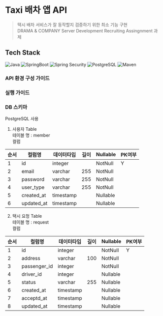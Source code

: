 # Taxi 배차 앱 API
> 택시 배차 서비스가 잘 동작할지 검증하기 위한 최소 기능 구현   
> DRAMA & COMPANY Server Development Recruiting Assingnment 과제

## Tech Stack
![Java](https://img.shields.io/badge/Java-e51f24.svg?&style=for-the-badge&logo=Java&logoColor=white)
![SpringBoot](https://img.shields.io/badge/SpringBoot-6DB33F.svg?&style=for-the-badge&logo=SpringBoot&logoColor=white)
![Spring Security](https://img.shields.io/badge/Spring_Security-6DB33F.svg?&style=for-the-badge&logo=SpringSecurity&logoColor=white)
![PostgreSQL](https://img.shields.io/badge/PostgreSQL-4169e1.svg?&style=for-the-badge&logo=PostgreSQL&logoColor=white)
![Maven](https://img.shields.io/badge/Maven-C71A36.svg?&style=for-the-badge&logo=ApacheMaven&logoColor=white)

### API 환경 구성 가이드

### 실행 가이드

### DB 스키마
PostgreSQL 사용

1. 사용자 Table   
테이블 명 : member   
컬럼   

 |순서|컬럼명|데이터타입|길이|Nullable|PK여부|
 |---|------|-------|----|----|--|
 |1|id|integer||NotNull|Y|
 |2|email|varchar|255|NotNull||
 |3|password|varchar|255|NotNull||
 |4|user_type|varchar|255|NotNull||
 |5|created_at|timestamp||Nullable||
 |6|updated_at|timestamp||Nullable||
  
2. 택시 요청 Table   
테이블 명 : request   
컬럼   

 |순서|컬럼명|데이터타입|길이|Nullable|PK여부|
 |---|------|-------|----|----|--|
 |1|id|integer||NotNull|Y|
 |2|address|varchar|100|NotNull||
 |3|passenger_id|integer||NotNull||
 |4|driver_id|integer||Nullable||
 |5|status|varchar|255|Nullable||
 |6|created_at|timestamp||Nullable||
 |7|acceptd_at|timestamp||Nullable||
 |8|updated_at|timestamp||Nullable||




